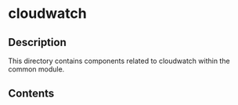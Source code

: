 # cloudwatch

## Description

This directory contains components related to cloudwatch within the common module.

## Contents

<!-- List key files and subdirectories here -->
